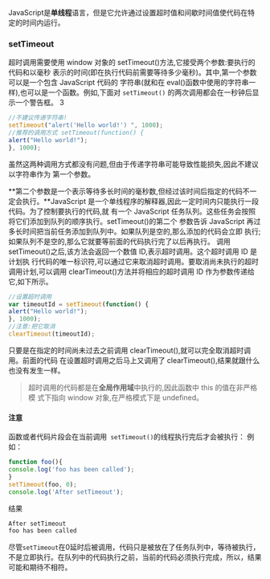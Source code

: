 JavaScript是**单线程**语言，但是它允许通过设置超时值和间歇时间值使代码在特定的时间内运行。

### setTimeout

超时调用需要使用 window 对象的 setTimeout()方法,它接受两个参数:要执行的代码和以毫秒 表示的时间(即在执行代码前需要等待多少毫秒)。其中,第一个参数可以是一个包含 JavaScript 代码的 字符串(就和在 eval()函数中使用的字符串一样),也可以是一个函数。例如,下面对 `setTimeout()` 的两次调用都会在一秒钟后显示一个警告框。 3
```javascript
//不建议传递字符串!
setTimeout("alert('Hello world!') ", 1000);
//推荐的调用方式 setTimeout(function() {
alert("Hello world!");
}, 1000);
```
虽然这两种调用方式都没有问题,但由于传递字符串可能导致性能损失,因此不建议以字符串作为 第一个参数。

**第二个参数是一个表示等待多长时间的毫秒数,但经过该时间后指定的代码不一定会执行。**JavaScript 是一个单线程序的解释器,因此一定时间内只能执行一段代码。为了控制要执行的代码,就 有一个 JavaScript 任务队列。这些任务会按照将它们添加到队列的顺序执行。setTimeout()的第二个 参数告诉 JavaScript 再过多长时间把当前任务添加到队列中。如果队列是空的,那么添加的代码会立即 执行;如果队列不是空的,那么它就要等前面的代码执行完了以后再执行。
调用 setTimeout()之后,该方法会返回一个数值 ID,表示超时调用。这个超时调用 ID 是计划执 行代码的唯一标识符,可以通过它来取消超时调用。要取消尚未执行的超时调用计划,可以调用 clearTimeout()方法并将相应的超时调用 ID 作为参数传递给它,如下所示。
```javascript
//设置超时调用
var timeoutId = setTimeout(function() {
alert("Hello world!");
}, 1000);
//注意:把它取消 
clearTimeout(timeoutId);
```
只要是在指定的时间尚未过去之前调用 clearTimeout(),就可以完全取消超时调用。前面的代码 在设置超时调用之后马上又调用了 clearTimeout(),结果就跟什么也没有发生一样。 
> 超时调用的代码都是在**全局作用域**中执行的,因此函数中 this 的值在非严格模 式下指向 window 对象,在严格模式下是 undefined。

#### 注意
函数或者代码片段会在当前调用` setTimeout()`的线程执行完后才会被执行：
例如：
```javascript
function foo(){
console.log('foo has been called');
}
setTimeout(foo, 0);
console.log('After setTimeout');
```
结果
```javascript
After setTimeout
foo has been called
```
尽管`setTimeout`在0延时后被调用，代码只是被放在了任务队列中，等待被执行，不是立即执行。在队列中的代码执行之前，当前的代码必须执行完成，所以，结果可能和期待不相符。
